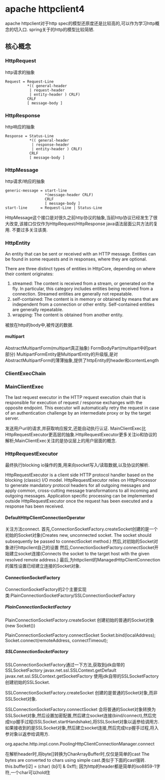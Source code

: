 # apache httpclient4

apache httpclient对于http spec的模型还原度还是比较高的,可以作为学习http概念的切入口.
spring关于的http的模型比较简陋.

## 核心概念

### HttpRequest
http请求的抽象

```
Request = Request-Line
          *(( general-header
           | request-header
           | entity-header ) CRLF)
          CRLF
          [ message-body ]
```

### HttpResponse
http响应的抽象
```
Response = Status-Line
           *(( general-header
            | response-header
            | entity-header ) CRLF)
           CRLF
           [ message-body ]
```

### HttpMessage
http请求/响应的抽象
```
generic-message = start-line
                  *(message-header CRLF)
                  CRLF
                  [ message-body ]
start-line      = Request-Line | Status-Line
```
HttpMessage这个接口是对很久之前http协议的抽象,当前http协议已经发生了很大改变,该接口仅仅作为HttpRequest/HttpResponse java语法层面公共方法的复用.
不要过多关注该类.

### HttpEntity
An entity that can be sent or received with an HTTP message.
Entities can be found in some requests and in responses, where they are optional.

There are three distinct types of entities in HttpCore, depending on where their content originates:
1. streamed: The content is received from a stream, or generated on the fly. In particular, this category includes entities being received from a connection. Streamed entities are generally not repeatable.
2. self-contained: The content is in memory or obtained by means that are independent from a connection or other entity. Self-contained entities are generally repeatable.
3. wrapping: The content is obtained from another entity.

被放在http的body中,被传送的数据.

#### multipart
AbstractMultipartForm(multipart真正抽象)
FormBodyPart(multipart中的part部分)
MultipartFormEntity是MultipartEntity的升级版,是对AbstractMultipartForm的薄薄抽象,提供了httpEntity的header和contentLength




### ClientExecChain

### MainClientExec
The last request executor in the HTTP request execution chain that is responsible for execution of request / response exchanges with the opposite endpoint.
This executor will automatically retry the request in case of an authentication challenge by an intermediate proxy or by the target server.

发送用户url的请求,并获取响应报文,还能自动执行认证.
MainClientExec比HttpRequestExecutor更高层的抽象.HttpRequestExecutor更多关注io和协议的解析;MainClientExec关注的是协议层上的用户层面的概念.


### HttpRequestExecutor
最终执行blocking io操作的类,用来向socket写入/读取数据,以及协议的解析.

HttpRequestExecutor is a client side HTTP protocol handler based on the blocking (classic) I/O model.
HttpRequestExecutor relies on HttpProcessor to generate mandatory protocol headers for all outgoing messages and apply common, cross-cutting message transformations to all incoming and outgoing messages.
Application specific processing can be implemented outside HttpRequestExecutor once the request has been executed and a response has been received.


#### DefaultHttpClientConnectionOperator

关注方法connect.
首先,ConnectionSocketFactory.createSocket创建的是一个初始的Socket对象(Creates new, unconnected socket. The socket should subsequently be passed to connectSocket method.)
然后,对初始的Socket对象进行httpclient自己的设置
然后,ConnectionSocketFactory.connectSocket开始建立socket连接(Connects the socket to the target host with the given resolved remote address.)
最后,为httpclient的ManagedHttpClientConnection的属性设置已经建立连接的Socket对象.


#### ConnectionSocketFactory
ConnectionSocketFactory的2个主要实现类:PlainConnectionSocketFactory/SSLConnectionSocketFactory

##### PlainConnectionSocketFactory

PlainConnectionSocketFactory.createSocket
创建初始的普通的Socket对象(new Socket())

PlainConnectionSocketFactory.connectSocket
Socket.bind(localAddress);
Socket.connect(remoteAddress, connectTimeout);


##### SSLConnectionSocketFactory
SSLConnectionSocketFactory通过一下方法,获取到jdk自带的SSLSocketFactory
javax.net.ssl.SSLContext.getDefault
javax.net.ssl.SSLContext.getSocketFactory
使用jdk自带的SSLSocketFactory创建初始的SSLSocket.

SSLConnectionSocketFactory.createSocket
创建的是普通的Socket对象,而非SSLSocket对象.

SSLConnectionSocketFactory.connectSocket
会将普通的Socket对象转换为SSLSocket对象,然后设置加密配置,然后建立socket连接(bind/connect),然后完成tcp握手过程(SSLSocket.startHandshake),将SSLSocket对象以返参给调用方.
如果接收到的是SSLSocket对象,然后建立socket连接,然后完成tcp握手过程,将入参对象以返参给调用方.



org.apache.http.impl.conn.PoolingHttpClientConnectionManager.connect


在解析header时,将byte[]转换为CharArrayBuffer时,仅仅是简单的cast
The bytes are converted to chars using simple cast.类似于下面的cast强转.
this.buffer[i2] = (char) (b[i1] & 0xff);
因为http的header都是简单的iso8859-1字符,一个char可以hold住